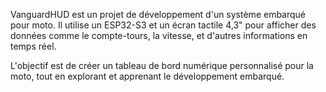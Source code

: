 VanguardHUD est un projet de développement d'un système embarqué pour moto. Il utilise un ESP32-S3 et un écran tactile 4,3" pour afficher des données comme le compte-tours, la vitesse, et d'autres informations en temps réel.

L'objectif est de créer un tableau de bord numérique personnalisé pour la moto, tout en explorant et apprenant le développement embarqué.
